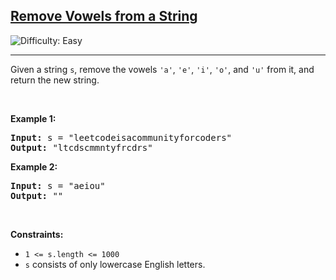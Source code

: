 <h2><a href="https://leetcode.com/problems/remove-vowels-from-a-string">Remove Vowels from a String</a></h2> <img src='https://img.shields.io/badge/Difficulty-Easy-brightgreen' alt='Difficulty: Easy' /><hr><p>Given a string <code>s</code>, remove the vowels <code>&#39;a&#39;</code>, <code>&#39;e&#39;</code>, <code>&#39;i&#39;</code>, <code>&#39;o&#39;</code>, and <code>&#39;u&#39;</code> from it, and return the new string.</p>

<p>&nbsp;</p>
<p><strong class="example">Example 1:</strong></p>

<pre>
<strong>Input:</strong> s = &quot;leetcodeisacommunityforcoders&quot;
<strong>Output:</strong> &quot;ltcdscmmntyfrcdrs&quot;
</pre>

<p><strong class="example">Example 2:</strong></p>

<pre>
<strong>Input:</strong> s = &quot;aeiou&quot;
<strong>Output:</strong> &quot;&quot;
</pre>

<p>&nbsp;</p>
<p><strong>Constraints:</strong></p>

<ul>
	<li><code>1 &lt;= s.length &lt;= 1000</code></li>
	<li><code>s</code> consists of only lowercase English letters.</li>
</ul>
